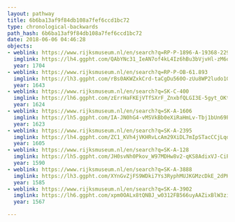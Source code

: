 ```yaml
---
layout: pathway
title: 6b6ba13af9f84db108a7fef6ccd1bc72
type: chronological-backwards
path_hash: 6b6ba13af9f84db108a7fef6ccd1bc72
date: 2018-06-06 04:46:28
objects:
- weblink: https://www.rijksmuseum.nl/en/search?q=RP-P-1896-A-19368-2294
  imglink: https://lh4.ggpht.com/QAbYNc31_IeAN7of4kL4Iz6hBu3bVjvHl-zM6q1DczEFDqYfrGZaFGgdMZbvq-6XP8OpNWSAWB9zUuLk22mKfkmSoF4=s200
  year: 1704
- weblink: https://www.rijksmuseum.nl/en/search?q=RP-P-OB-61.893
  imglink: https://lh3.ggpht.com/rBs0AKWZxkCrd-taCgDu560O-zUu8WP2ludo1GqKftmUyQXx-QsdM8OGjDDaqvDt9Rr1twxgk8mxKCP8wkNhARk5MlI=s200
  year: 1643
- weblink: https://www.rijksmuseum.nl/en/search?q=SK-C-400
  imglink: https://lh6.ggpht.com/zErrHaFKEjVTfSXrF_ZnxbfQLGI3E-5gyt_OKtprr7CU-_FEB8apAz_3I9fNOJPXioaZMvKNsl0BZokt7ScTcuuwFDgA=s200
  year: 1624
- weblink: https://www.rijksmuseum.nl/en/search?q=SK-A-1606
  imglink: https://lh5.ggpht.com/IA-JN0hG4-vMSVkBb0eXiRaHmLv-Tbj1bUn69PtB3nfc2QsCNfFHgTyZyiRkvtm0HOu8lIAC-MNGzW3KaqrB2IRZu_U=s200
  year: 1623
- weblink: https://www.rijksmuseum.nl/en/search?q=SK-A-2395
  imglink: https://lh4.ggpht.com/ZC1_KVh4jVKHRvLcAm29XiDL7mIpSTacCCjLqd5hAoNW3oJIWps1-982cM70V7Em4b4Oso8IXtM60xyibGnqXXz87KE=s200
  year: 1605
- weblink: https://www.rijksmuseum.nl/en/search?q=SK-A-128
  imglink: https://lh5.ggpht.com/JH0svNh0Pkov_W97MDHw8v2-qKS8AdixVJ-CiPL_xBECNdEyTBkicMvZBsqgW6GQ0TB9moKnfGUYacWQS32rqeoEjA4=s200
  year: 1590
- weblink: https://www.rijksmuseum.nl/en/search?q=SK-A-3888
  imglink: https://lh3.ggpht.com/XYnGvZjFS9WDki7Ys3RyphMUJKGMzcDkE_2dPHWZ1awY9Q-7qCw2COtJbLk7LrVBMFevjxuKYz2jk496O7XaqQqZwM4c=s200
  year: 1585
- weblink: https://www.rijksmuseum.nl/en/search?q=SK-A-3902
  imglink: https://lh6.ggpht.com/xpm0OALx8tQNBJ_w0312FB566uyAAZixBlW3ziPy-awPF2QF0bM95OVSpEEKNQIGtxx2xjkSHAQUiXUFhTwKe4gSpVo=s200
  year: 1567

---
```

